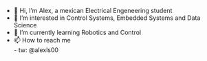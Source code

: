 - 👋 Hi, I’m Alex, a mexican Electrical Engeneering student
- 👀 I’m interested in Control Systems, Embedded Systems and Data Science
- 🌱 I’m currently learning Robotics and Control
- 📫 How to reach me  
        - tw: @alexls00

<!---
aleonsa/aleonsa is a ✨ special ✨ repository because its `README.md` (this file) appears on your GitHub profile.
You can click the Preview link to take a look at your changes.
--->
